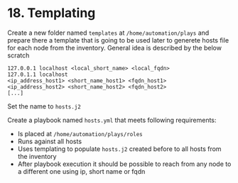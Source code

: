 # 18. Templating

Create a new folder named `templates` at `/home/automation/plays` and prepare there a template that is going to be used later to generete hosts file for each node from the inventory. General idea is described by the below scratch
```
127.0.0.1 localhost <local_short_name> <local_fqdn>
127.0.1.1 localhost
<ip_address_host1> <short_name_host1> <fqdn_host1>
<ip_address_host2> <short_name_host2> <fqdn_host2>
[...]
```
Set the name to `hosts.j2`

Create a playbook named `hosts.yml` that meets following requirements:
* Is placed at `/home/automation/plays/roles`
* Runs against all hosts
* Uses templating to populate `hosts.j2` created before to all hosts from the inventory
* After playbook execution it should be possible to reach from any node to a different one using ip, short name or fqdn